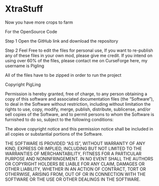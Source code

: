 # XtraStuff
Now you have more crops to farm

For the OpenSource Code

Step 1 Open the GitHub link and download the repository

Step 2 Feel Free to edit the files for personal use, If you want to re-publish any of these files in your own mod, please give me credit. If you intend on using over 60% of the files, please contact me on CurseForge here, my username is Pigling

All of the files have to be zipped in order to run the project

Copyright <YEAR> PigLing

Permission is hereby granted, free of charge, to any person obtaining a copy of this software and associated documentation files (the “Software”), to deal in the Software without restriction, including without limitation the rights to use, copy, modify, merge, publish, distribute, sublicense, and/or sell copies of the Software, and to permit persons to whom the Software is furnished to do so, subject to the following conditions:

The above copyright notice and this permission notice shall be included in all copies or substantial portions of the Software.

THE SOFTWARE IS PROVIDED “AS IS”, WITHOUT WARRANTY OF ANY KIND, EXPRESS OR IMPLIED, INCLUDING BUT NOT LIMITED TO THE WARRANTIES OF MERCHANTABILITY, FITNESS FOR A PARTICULAR PURPOSE AND NONINFRINGEMENT. IN NO EVENT SHALL THE AUTHORS OR COPYRIGHT HOLDERS BE LIABLE FOR ANY CLAIM, DAMAGES OR OTHER LIABILITY, WHETHER IN AN ACTION OF CONTRACT, TORT OR OTHERWISE, ARISING FROM, OUT OF OR IN CONNECTION WITH THE SOFTWARE OR THE USE OR OTHER DEALINGS IN THE SOFTWARE.
